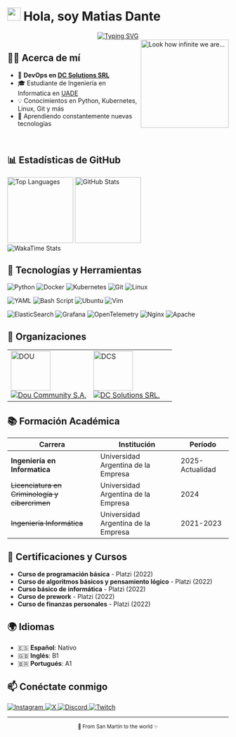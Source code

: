 # <img src="https://media.giphy.com/media/hvRJCLFzcasrR4ia7z/giphy.gif" width="30"> Hola, soy Matias Dante

<div align="center">
  <a href="https://git.io/typing-svg">
    <img src="https://readme-typing-svg.herokuapp.com?font=Fira+Code&duration=3000&pause=1000&color=36BCF7&center=true&vCenter=true&width=435&lines=Systems+Engineering+Student;DevOps+Developer;🌍+From+San+Martin+to+the+World+🌍" alt="Typing SVG" />
  </a>
</div>

<img align="right" src="https://github.com/matiasdante/matiasdante/assets/70301149/4a727d87-9a28-4285-94a5-13eb5b9d5fa4" width="200" height="200" alt="Look how infinite we are...">

## 👨‍💻 Acerca de mí

- 🚀 **DevOps en [DC Solutions SRL](https://www.dcs.ar/)**
- 🎓 Estudiante de Ingeniería en Informatica en [UADE](https://www.uade.edu.ar/)
- 💡 Conocimientos en Python, Kubernetes, Linux, Git y más
- 🌱 Aprendiendo constantemente nuevas tecnologías

<br>

## 📊 Estadísticas de GitHub

<div align="left">
  <img src="https://github-readme-stats.vercel.app/api/top-langs/?username=matiasdante&layout=compact&theme=tokyonight&hide_border=true" alt="Top Languages" height="150">
  <img src="https://github-readme-stats.vercel.app/api?username=matiasdante&theme=tokyonight&show_icons=true&hide_border=true" alt="GitHub Stats" height="150">
</div>

<div align="left">
  <img src="https://github-readme-stats.vercel.app/api/wakatime?username=matiasdante&layout=compact&theme=tokyonight&hide_border=true" alt="WakaTime Stats">
</div>

## 🔧 Tecnologías y Herramientas

<div align="left">
  
  ![Python](https://img.shields.io/badge/python-3670A0?style=for-the-badge&logo=python&logoColor=ffdd54)
  ![Docker](https://img.shields.io/badge/docker-%230db7ed.svg?style=for-the-badge&logo=docker&logoColor=white)
  ![Kubernetes](https://img.shields.io/badge/kubernetes-%23326ce5.svg?style=for-the-badge&logo=kubernetes&logoColor=white)
  ![Git](https://img.shields.io/badge/git-%23F05033.svg?style=for-the-badge&logo=git&logoColor=white)
  ![Linux](https://img.shields.io/badge/Linux-FCC624?style=for-the-badge&logo=linux&logoColor=black)
  
  ![YAML](https://img.shields.io/badge/yaml-%23ffffff.svg?style=for-the-badge&logo=yaml&logoColor=151515)
  ![Bash Script](https://img.shields.io/badge/bash_script-%23121011.svg?style=for-the-badge&logo=gnu-bash&logoColor=white)
  ![Ubuntu](https://img.shields.io/badge/Ubuntu-E95420?style=for-the-badge&logo=ubuntu&logoColor=white)
  ![Vim](https://img.shields.io/badge/VIM-%2311AB00.svg?style=for-the-badge&logo=vim&logoColor=white)
  
  ![ElasticSearch](https://img.shields.io/badge/-ElasticSearch-005571?style=for-the-badge&logo=elasticsearch)
  ![Grafana](https://img.shields.io/badge/grafana-%23F46800.svg?style=for-the-badge&logo=grafana&logoColor=white)
  ![OpenTelemetry](https://img.shields.io/badge/OpenTelemetry-FFFFFF?&style=for-the-badge&logo=opentelemetry&logoColor=black)
  ![Nginx](https://img.shields.io/badge/nginx-%23009639.svg?style=for-the-badge&logo=nginx&logoColor=white)
  ![Apache](https://img.shields.io/badge/apache-%23D42029.svg?style=for-the-badge&logo=apache&logoColor=white)
  
</div>

## 🏬 Organizaciones

<div align="left">
  <table border="0" cellspacing="0" cellpadding="5" style="border: none;">
    <tr>
      <td align="left" width="50%">
        <a href="https://github.com/DouDev-SA">
          <img src="https://github.com/DouDev-SA.png" alt="DOU" height="90"><br>
          <img src="https://img.shields.io/badge/Dou%20Community%20S.A.-000?style=for-the-badge&logo=github" alt="Dou Community S.A." />
        </a>
      </td>
      <td align="left" width="50%">
        <a href="https://github.com/DCSolutions-SRL">
          <img src="https://github.com/DCSolutions-SRL.png" alt="DCS" height="90"><br>
          <img src="https://img.shields.io/badge/DC%20Solutions%20SRL.-000?style=for-the-badge&logo=github" alt="DC Solutions SRL." />
        </a>
      </td>
    </tr>
  </table>
</div>

## 📚 Formación Académica

| Carrera | Institución | Período |
|---------|-------------|---------|
| **Ingeniería en Informatica** | Universidad Argentina de la Empresa | 2025-Actualidad |
| ~~Licenciatura en Criminología y cibercrimen~~ | Universidad Argentina de la Empresa | 2024 |
| ~~Ingeniería Informática~~ | Universidad Argentina de la Empresa | 2021-2023 |

## 📝 Certificaciones y Cursos

- **Curso de programación básica** - Platzi (2022)
- **Curso de algoritmos básicos y pensamiento lógico** - Platzi (2022)
- **Curso básico de informática** - Platzi (2022)
- **Curso de prework** - Platzi (2022)
- **Curso de finanzas personales** - Platzi (2022)

## 🌍 Idiomas

- 🇪🇸 **Español**: Nativo
- 🇬🇧 **Inglés**: B1
- 🇧🇷 **Portugués**: A1

## 📫 Conéctate conmigo

<div align="left">
  <a href="https://www.instagram.com/matutev__" target="_blank">
    <img src="https://img.shields.io/badge/Instagram-%23E4405F.svg?style=for-the-badge&logo=Instagram&logoColor=white" alt="Instagram">
  </a>
  <a href="https://twitter.com/matiasdante03" target="_blank">
    <img src="https://img.shields.io/badge/X-%23000000.svg?style=for-the-badge&logo=X&logoColor=white" alt="X">
  </a>
  <a href="https://discord.com/users/matutev" target="_blank">
    <img src="https://img.shields.io/badge/Discord-%235865F2.svg?style=for-the-badge&logo=discord&logoColor=white" alt="Discord">
  </a>
  <a href="https://www.twitch.tv/matutev__" target="_blank">
    <img src="https://img.shields.io/badge/Twitch-%239146FF.svg?style=for-the-badge&logo=Twitch&logoColor=white" alt="Twitch">
  </a>
</div>

---

<div align="center">
  <sub>💫 From San Martin to the world ✨</sub>
</div>
